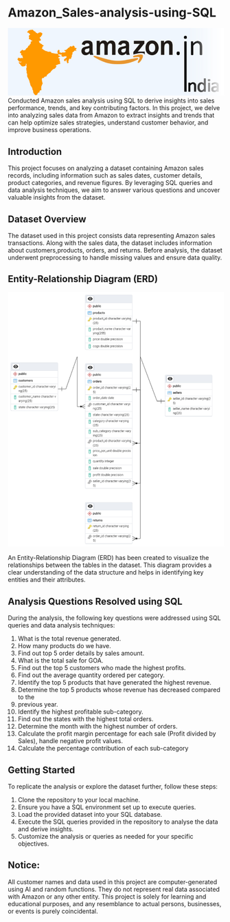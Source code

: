 # Amazon_Sales-analysis-using-SQL
![Banner Image](https://github.com/AnirudhKongot/Amazon_Sales-analysis-using-SQL/blob/main/amazon_india_wide_image-3.jpg)
Conducted Amazon sales analysis using SQL to derive insights into sales performance, trends, and key contributing factors.
In this project, we delve into analyzing sales data from Amazon to extract insights and trends that can help optimize sales strategies,
understand customer behavior, and improve business operations.


## Introduction
This project focuses on analyzing a dataset containing Amazon sales records, including
information such as sales dates, customer details, product categories, and revenue figures. By
leveraging SQL queries and data analysis techniques, we aim to answer various questions and
uncover valuable insights from the dataset.


## Dataset Overview
The dataset used in this project consists data representing Amazon sales transactions.
Along with the sales data, the dataset includes information about customers,products,
orders, and returns. Before analysis, the dataset underwent preprocessing to handle
missing values and ensure data quality.


## Entity-Relationship Diagram (ERD)
![ERD Image](https://github.com/AnirudhKongot/Amazon_Sales-analysis-using-SQL/blob/main/ERD.AMAZON_SALES.png)

An Entity-Relationship Diagram (ERD) has been created to visualize the relationships between
the tables in the dataset. This diagram provides a clear understanding of the data structure and
helps in identifying key entities and their attributes.


## Analysis Questions Resolved using SQL
During the analysis, the following key questions were addressed using SQL queries and data
analysis techniques:

1.	What is the total revenue generated.
2.	How many products do we have.
3.	Find out top 5 order details by sales amount.
4.	What is the total sale for GOA.
5.	Find out the top 5 customers who made the highest profits.
6.	Find out the average quantity ordered per category.
7.	Identify the top 5 products that have generated the highest revenue.
8.	Determine the top 5 products whose revenue has decreased compared to the
9.	previous year.
10.	Identify the highest profitable sub-category.
11.	Find out the states with the highest total orders.
12.	Determine the month with the highest number of orders.
13.	Calculate the profit margin percentage for each sale (Profit divided by Sales), handle negative profit values.
14.	Calculate the percentage contribution of each sub-category


## Getting Started
To replicate the analysis or explore the dataset further, follow these steps:
1.	Clone the repository to your local machine.
2.	Ensure you have a SQL environment set up to execute queries.
3.	Load the provided dataset into your SQL database.
4.	Execute the SQL queries provided in the repository to analyse the data and derive insights.
5.	Customize the analysis or queries as needed for your specific objectives.


## Notice:
All customer names and data used in this project are computer-generated using AI and random
functions. They do not represent real data associated with Amazon or any other entity. This
project is solely for learning and educational purposes, and any resemblance to actual persons,
businesses, or events is purely coincidental.
